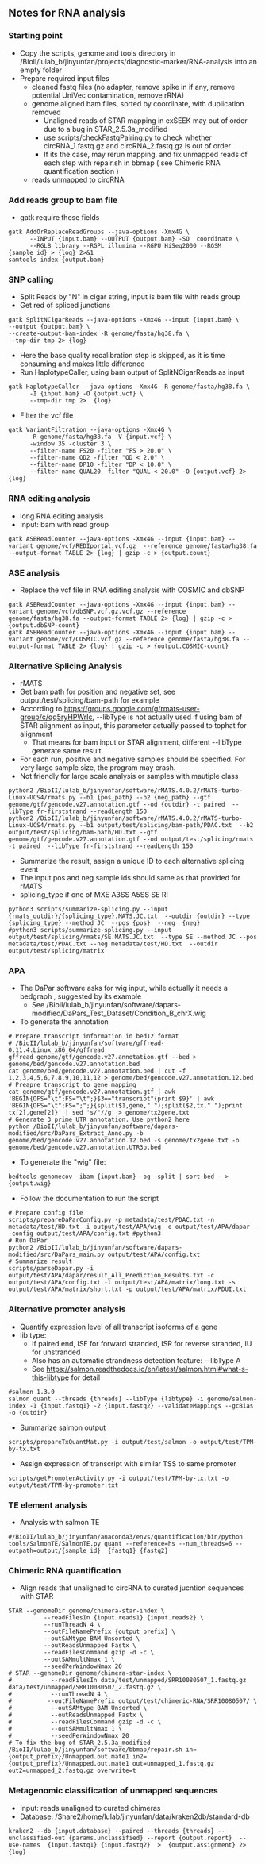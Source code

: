 ## Notes for RNA analysis

### Starting point
- Copy the scripts, genome  and tools directory in /BioII/lulab_b/jinyunfan/projects/diagnostic-marker/RNA-analysis into an empty folder
- Prepare required input files
  - cleaned fastq files (no adapter, remove spike in if any, remove potential UniVec contamination, remove rRNA)
  - genome aligned bam files, sorted by coordinate, with duplication removed
    - Unaligned reads of STAR mapping in exSEEK may out of order due to a bug in STAR_2.5.3a_modified
    - use scripts/checkFastqPairing.py to check whether circRNA_1.fastq.gz and circRNA_2.fastq.gz is out of order
    - If its the case, may rerun mapping, and fix unmapped reads of each step with repair.sh in bbmap ( see Chimeric RNA quantification section )
  - reads unmapped to circRNA


### Add reads group to bam file
  - gatk require these fields
  ```{bash}
  gatk AddOrReplaceReadGroups --java-options -Xmx4G \
        --INPUT {input.bam} --OUTPUT {output.bam} -SO  coordinate \
        --RGLB library --RGPL illumina --RGPU HiSeq2000 --RGSM {sample_id} > {log} 2>&1
  samtools index {output.bam}
  ```

### SNP calling
  - Split Reads by "N" in cigar string, input is bam file with reads group
  - Get red of spliced junctions
  ```{bash}
  gatk SplitNCigarReads --java-options -Xmx4G --input {input.bam} \
  --output {output.bam} \
  --create-output-bam-index -R genome/fasta/hg38.fa \
  --tmp-dir tmp 2> {log}
  ```
  - Here the base quality recalibration step is skipped, as it is time consuming and makes little difference
  - Run HaplotypeCaller, using bam output of SplitNCigarReads as input
  ```{bash}
  gatk HaplotypeCaller --java-options -Xmx4G -R genome/fasta/hg38.fa \
        -I {input.bam} -O {output.vcf} \
        --tmp-dir tmp 2>  {log}
  ``` 
  - Filter the vcf file
  ```{bash}
  gatk VariantFiltration --java-options -Xmx4G \
        -R genome/fasta/hg38.fa -V {input.vcf} \
        -window 35 -cluster 3 \
        --filter-name FS20 -filter "FS > 20.0" \
        --filter-name QD2 -filter "QD < 2.0" \
        --filter-name DP10 -filter "DP < 10.0" \
        --filter-name QUAL20 -filter "QUAL < 20.0" -O {output.vcf} 2> {log} 
  ```
  
### RNA editing analysis
  - long RNA editing analysis
  - Input: bam with read group
  ```{bash}
  gatk ASEReadCounter --java-options -Xmx4G --input {input.bam} --variant genome/vcf/REDIportal.vcf.gz  --reference genome/fasta/hg38.fa --output-format TABLE 2> {log} | gzip -c > {output.count}
  ```

### ASE analysis
  - Replace the vcf file in RNA editing analysis with COSMIC and dbSNP
  ```{bash}
  gatk ASEReadCounter --java-options -Xmx4G --input {input.bam} --variant genome/vcf/dbSNP.vcf.gz.vcf.gz --reference genome/fasta/hg38.fa --output-format TABLE 2> {log} | gzip -c > {output.dbSNP-count}
  gatk ASEReadCounter --java-options -Xmx4G --input {input.bam} --variant genome/vcf/COSMIC.vcf.gz --reference genome/fasta/hg38.fa --output-format TABLE 2> {log} | gzip -c > {output.COSMIC-count}
  ```


### Alternative Splicing Analysis
  - rMATS
  - Get bam path for position and negative set, see output/test/splicing/bam-path for example
  - According to https://groups.google.com/g/rmats-user-group/c/qq5ryHPWrIc, --libType is not actually used if using bam of STAR alignment as input, this parameter actually passed to tophat for alignment
    - That means for bam input or STAR alignment, different --libType generate same result
  - For each run, positive and negative samples should be specified. For very large sample size, the program may crash.
  - Not friendly for large scale analysis or samples with mautiple class
  ```{bash}
  python2 /BioII/lulab_b/jinyunfan/software/rMATS.4.0.2/rMATS-turbo-Linux-UCS4/rmats.py --b1 {pos_path} --b2 {neg_path} --gtf genome/gtf/gencode.v27.annotation.gtf --od {outdir} -t paired  --libType fr-firststrand --readLength 150 
  python2 /BioII/lulab_b/jinyunfan/software/rMATS.4.0.2/rMATS-turbo-Linux-UCS4/rmats.py --b1 output/test/splicing/bam-path/PDAC.txt  --b2 output/test/splicing/bam-path/HD.txt --gtf genome/gtf/gencode.v27.annotation.gtf --od output/test/splicing/rmats -t paired  --libType fr-firststrand --readLength 150
  ``` 
  - Summarize the result, assign a unique ID to each alternative splicing event
  - The input pos and neg sample ids should same as that provided for rMATS
  - splicing_type if one of MXE A3SS A5SS SE RI 
  ```{bash}
  python3 scripts/summarize-splicing.py --input {rmats_outdir}/{splicing_type}.MATS.JC.txt  --outdir {outdir} --type {splicing_type} --method JC  --pos {pos}  --neg  {neg}
  #python3 scripts/summarize-splicing.py --input output/test/splicing/rmats/SE.MATS.JC.txt  --type SE --method JC --pos metadata/test/PDAC.txt --neg metadata/test/HD.txt  --outdir output/test/splicing/matrix
  ``` 


### APA
  - The DaPar software asks for wig input, while actually it needs a bedgraph , suggested by its example
    - See /BioII/lulab_b/jinyunfan/software/dapars-modified/DaPars_Test_Dataset/Condition_B_chrX.wig
  - To generate the annotation
  ```{bash}
  # Prepare transcript information in bed12 format
  # /BioII/lulab_b/jinyunfan/software/gffread-0.11.4.Linux_x86_64/gffread
  gffread genome/gtf/gencode.v27.annotation.gtf --bed > genome/bed/gencode.v27.annotation.bed
  cat genome/bed/gencode.v27.annotation.bed | cut -f 1,2,3,4,5,6,7,8,9,10,11,12 > genome/bed/gencode.v27.annotation.12.bed
  # Preapre transcript to gene mapping
  cat genome/gtf/gencode.v27.annotation.gtf | awk 'BEGIN{OFS="\t";FS="\t";}$3=="transcript"{print $9}' | awk 'BEGIN{OFS="\t";FS=";";}{split($1,gene," ");split($2,tx," ");print tx[2],gene[2]}' | sed 's/"//g' > genome/tx2gene.txt
  # Generate 3 prime UTR annotation. Use python2 here
  python /BioII/lulab_b/jinyunfan/software/dapars-modified/src/DaPars_Extract_Anno.py -b genome/bed/gencode.v27.annotation.12.bed -s genome/tx2gene.txt -o genome/bed/gencode.v27.annotation.UTR3p.bed
  ```
  - To generate the "wig" file:
  ```{bash}
  bedtools genomecov -ibam {input.bam} -bg -split | sort-bed - > {output.wig}
  ``` 
  - Follow the documentation to run the script
  ```{bash}
  # Prepare config file
  scripts/prepareDaParConfig.py -p metadata/test/PDAC.txt -n metadata/test/HD.txt -i output/test/APA/wig -o output/test/APA/dapar --config output/test/APA/config.txt #python3 
  # Run DaPar
  python2 /BioII/lulab_b/jinyunfan/software/dapars-modified/src/DaPars_main.py output/test/APA/config.txt
  # Summarize result
  scripts/parseDapar.py -i output/test/APA/dapar/result_All_Prediction_Results.txt -c output/test/APA/config.txt -l output/test/APA/matrix/long.txt -s output/test/APA/matrix/short.txt -p output/test/APA/matrix/PDUI.txt
  ```


### Alternative promoter analysis
  - Quantify expression level of all transcript isoforms of a gene
  - lib type: 
    - If paired end, ISF for forward stranded, ISR for reverse stranded, IU for unstranded
    - Also has an automatic strandness detection feature: --libType A
    - See https://salmon.readthedocs.io/en/latest/salmon.html#what-s-this-libtype for detail
  ```{bash}
  #salmon 1.3.0
  salmon quant --threads {threads} --libType {libtype} -i genome/salmon-index -1 {input.fastq1} -2 {input.fastq2} --validateMappings --gcBias -o {outdir}
  ```
  - Summarize salmon output
  ```{bash}
  scripts/prepareTxQuantMat.py -i output/test/salmon -o output/test/TPM-by-tx.txt
  ```
  - Assign expression of transcript with similar TSS to same promoter
  ```{bash}
  scripts/getPromoterActivity.py -i output/test/TPM-by-tx.txt -o output/test/TPM-by-promoter.txt 
  ``` 


### TE element analysis
  - Analysis with salmon TE
  ```{bash}
  #/BioII/lulab_b/jinyunfan/anaconda3/envs/quantification/bin/python
  tools/SalmonTE/SalmonTE.py quant --reference=hs --num_threads=6 --outpath=output/{sample_id}  {fastq1} {fastq2}
  ``` 


### Chimeric RNA quantification
  - Align reads that unaligned to circRNA to curated jucntion sequences with STAR
  ```{bash}
  STAR --genomeDir genome/chimera-star-index \
            --readFilesIn {input.reads1} {input.reads2} \
            --runThreadN 4 \
            --outFileNamePrefix {output_prefix} \
            --outSAMtype BAM Unsorted \
            --outReadsUnmapped Fastx \
            --readFilesCommand gzip -d -c \
            --outSAMmultNmax 1 \
            --seedPerWindowNmax 20
  # STAR --genomeDir genome/chimera-star-index \
  #           --readFilesIn data/test/unmapped/SRR10080507_1.fastq.gz data/test/unmapped/SRR10080507_2.fastq.gz \
  #           --runThreadN 4 \
  #          --outFileNamePrefix output/test/chimeric-RNA/SRR10080507/ \
  #           --outSAMtype BAM Unsorted \
  #           --outReadsUnmapped Fastx \
  #           --readFilesCommand gzip -d -c \
  #           --outSAMmultNmax 1 \
  #           --seedPerWindowNmax 20
  # To fix the bug of STAR_2.5.3a_modified 
  /BioII/lulab_b/jinyunfan/software/bbmap/repair.sh in={output_prefix}/Unmapped.out.mate1 in2={output_prefix}/Unmapped.out.mate1 out=unmapped_1.fastq.gz out2=unmapped_2.fastq.gz overwrite=t 
  ```


### Metagenomic classification of unmapped sequences
  - Input: reads unaligned to curated chimeras
  - Database: /Share2/home/lulab/jinyunfan/data/kraken2db/standard-db
  ```{bash}
  kraken2 --db {input.database} --paired --threads {threads} --unclassified-out {params.unclassified} --report {output.report}  --use-names  {input.fastq1} {input.fastq2}  >  {output.assignment} 2> {log} 
  ```
